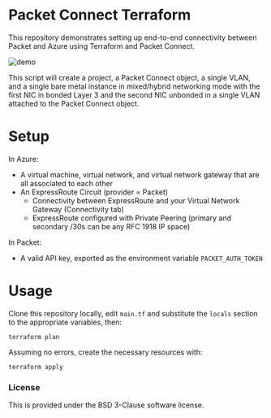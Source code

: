 # Packet Connect Terraform
This repository demonstrates setting up end-to-end connectivity between Packet and Azure using Terraform and Packet Connect.

![demo](./tf-packet-connect.gif)

This script will create a project, a Packet Connect object, a single VLAN, and a single bare metal instance in mixed/hybrid networking mode with the first NIC in bonded Layer 3 and the second NIC unbonded in a single VLAN attached to the Packet Connect object.

# Setup

In Azure:

* A virtual machine, virtual network, and virtual network gateway that are all associated to each other
* An ExpressRoute Circuit (provider = Packet)
  * Connectivity between ExpressRoute and your Virtual Network Gateway (Connectivity tab)
  * ExpressRoute configured with Private Peering (primary and secondary /30s can be any RFC 1918 IP space)

In Packet:

* A valid API key, exported as the environment variable `PACKET_AUTH_TOKEN`

# Usage

Clone this repository locally, edit `main.tf` and substitute the `locals` section to the appropriate variables, then:

```
terraform plan
```

Assuming no errors, create the necessary resources with:

```
terraform apply
```

### License

This is provided under the BSD 3-Clause software license.
